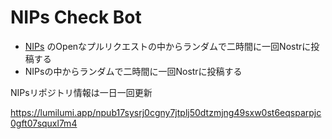 # NIPs Check Bot
- [NIPs](https://github.com/nostr-protocol/nips) のOpenなプルリクエストの中からランダムで二時間に一回Nostrに投稿する
- NIPsの中からランダムで二時間に一回Nostrに投稿する

NIPsリポジトリ情報は一日一回更新

https://lumilumi.app/npub17sysrj0cgny7jtplj50dtzmjng49sxw0st6eqsparpjc0gft07squxl7m4

